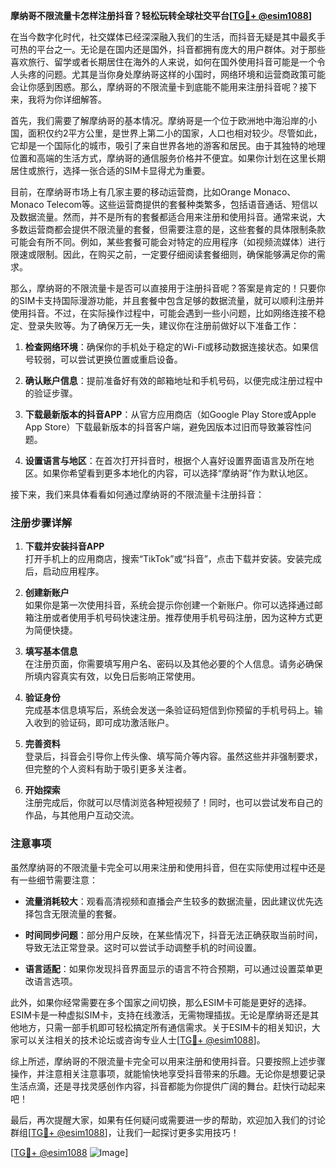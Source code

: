 **摩纳哥不限流量卡怎样注册抖音？轻松玩转全球社交平台[[TG💪+ @esim1088](https://t.me/s/esim1088)]**

在当今数字化时代，社交媒体已经深深融入我们的生活，而抖音无疑是其中最炙手可热的平台之一。无论是在国内还是国外，抖音都拥有庞大的用户群体。对于那些喜欢旅行、留学或者长期居住在海外的人来说，如何在国外使用抖音可能是一个令人头疼的问题。尤其是当你身处摩纳哥这样的小国时，网络环境和运营商政策可能会让你感到困惑。那么，摩纳哥的不限流量卡到底能不能用来注册抖音呢？接下来，我将为你详细解答。

首先，我们需要了解摩纳哥的基本情况。摩纳哥是一个位于欧洲地中海沿岸的小国，面积仅约2平方公里，是世界上第二小的国家，人口也相对较少。尽管如此，它却是一个国际化的城市，吸引了来自世界各地的游客和居民。由于其独特的地理位置和高端的生活方式，摩纳哥的通信服务价格并不便宜。如果你计划在这里长期居住或旅行，选择一张合适的SIM卡显得尤为重要。

目前，在摩纳哥市场上有几家主要的移动运营商，比如Orange Monaco、Monaco Telecom等。这些运营商提供的套餐种类繁多，包括语音通话、短信以及数据流量。然而，并不是所有的套餐都适合用来注册和使用抖音。通常来说，大多数运营商都会提供不限流量的套餐，但需要注意的是，这些套餐的具体限制条款可能会有所不同。例如，某些套餐可能会对特定的应用程序（如视频流媒体）进行限速或限制。因此，在购买之前，一定要仔细阅读套餐细则，确保能够满足你的需求。

那么，摩纳哥的不限流量卡是否可以直接用于注册抖音呢？答案是肯定的！只要你的SIM卡支持国际漫游功能，并且套餐中包含足够的数据流量，就可以顺利注册并使用抖音。不过，在实际操作过程中，可能会遇到一些小问题，比如网络连接不稳定、登录失败等。为了确保万无一失，建议你在注册前做好以下准备工作：

1. **检查网络环境**：确保你的手机处于稳定的Wi-Fi或移动数据连接状态。如果信号较弱，可以尝试更换位置或重启设备。
   
2. **确认账户信息**：提前准备好有效的邮箱地址和手机号码，以便完成注册过程中的验证步骤。
   
3. **下载最新版本的抖音APP**：从官方应用商店（如Google Play Store或Apple App Store）下载最新版本的抖音客户端，避免因版本过旧而导致兼容性问题。
   
4. **设置语言与地区**：在首次打开抖音时，根据个人喜好设置界面语言及所在地区。如果你希望看到更多本地化的内容，可以选择“摩纳哥”作为默认地区。

接下来，我们来具体看看如何通过摩纳哥的不限流量卡注册抖音：

### 注册步骤详解

1. **下载并安装抖音APP**  
   打开手机上的应用商店，搜索“TikTok”或“抖音”，点击下载并安装。安装完成后，启动应用程序。

2. **创建新账户**  
   如果你是第一次使用抖音，系统会提示你创建一个新账户。你可以选择通过邮箱注册或者使用手机号码快速注册。推荐使用手机号码注册，因为这种方式更为简便快捷。

3. **填写基本信息**  
   在注册页面，你需要填写用户名、密码以及其他必要的个人信息。请务必确保所填内容真实有效，以免日后影响正常使用。

4. **验证身份**  
   完成基本信息填写后，系统会发送一条验证码短信到你预留的手机号码上。输入收到的验证码，即可成功激活账户。

5. **完善资料**  
   登录后，抖音会引导你上传头像、填写简介等内容。虽然这些并非强制要求，但完整的个人资料有助于吸引更多关注者。

6. **开始探索**  
   注册完成后，你就可以尽情浏览各种短视频了！同时，也可以尝试发布自己的作品，与其他用户互动交流。

### 注意事项

虽然摩纳哥的不限流量卡完全可以用来注册和使用抖音，但在实际使用过程中还是有一些细节需要注意：

- **流量消耗较大**：观看高清视频和直播会产生较多的数据流量，因此建议优先选择包含无限流量的套餐。
  
- **时间同步问题**：部分用户反映，在某些情况下，抖音无法正确获取当前时间，导致无法正常登录。这时可以尝试手动调整手机的时间设置。
  
- **语言适配**：如果你发现抖音界面显示的语言不符合预期，可以通过设置菜单更改语言选项。

此外，如果你经常需要在多个国家之间切换，那么ESIM卡可能是更好的选择。ESIM卡是一种虚拟SIM卡，支持在线激活，无需物理插拔。无论是摩纳哥还是其他地方，只需一部手机即可轻松搞定所有通信需求。关于ESIM卡的相关知识，大家可以关注相关的技术论坛或咨询专业人士[[TG💪+ @esim1088](https://t.me/s/esim1088)]。

综上所述，摩纳哥的不限流量卡完全可以用来注册和使用抖音。只要按照上述步骤操作，并注意相关注意事项，就能愉快地享受抖音带来的乐趣。无论你是想要记录生活点滴，还是寻找灵感创作内容，抖音都能为你提供广阔的舞台。赶快行动起来吧！

最后，再次提醒大家，如果有任何疑问或需要进一步的帮助，欢迎加入我们的讨论群组[[TG💪+ @esim1088](https://t.me/s/esim1088)]，让我们一起探讨更多实用技巧！

[[TG💪+ @esim1088](https://t.me/s/esim1088) ![Image](https://i.postimg.cc/4NQfJmqS/Snipaste-2025-05-13-00-14-12.png)]